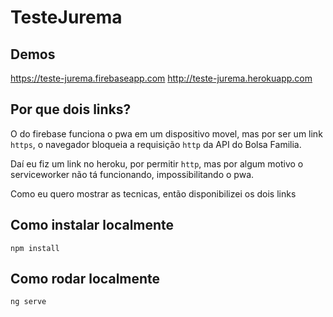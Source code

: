 # TesteJurema

## Demos 
https://teste-jurema.firebaseapp.com
http://teste-jurema.herokuapp.com

## Por que dois links?
O do firebase funciona o pwa em um dispositivo movel, mas por ser um link ```https```, o navegador bloqueia a requisição ```http``` da API do Bolsa Familia.

Daí eu fiz um link no heroku, por permitir ```http```, mas por algum motivo o serviceworker não tá funcionando,
impossibilitando o pwa.

Como eu quero mostrar as tecnicas, então disponibilizei os dois links

## Como instalar localmente
```npm install```

## Como rodar localmente
```ng serve```
